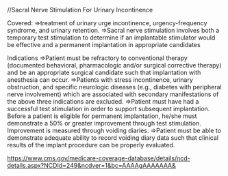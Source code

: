 //Sacral Nerve Stimulation For Urinary Incontinence

Covered:
=>treatment of urinary urge incontinence, urgency-frequency syndrome, and urinary retention.
=>Sacral nerve stimulation involves both a temporary test stimulation to determine if an implantable stimulator would be effective and a permanent implantation in appropriate candidates

Indications
=>Patient must be refractory to conventional therapy (documented behavioral, pharmacologic and/or surgical corrective therapy) and be an appropriate surgical candidate such that implantation with anesthesia can occur.
=>Patients with stress incontinence, urinary obstruction, and specific neurologic diseases (e.g., diabetes with peripheral nerve involvement) which are associated with secondary manifestations of the above three indications are excluded.
=>Patient must have had a successful test stimulation in order to support subsequent implantation. Before a patient is eligible for permanent implantation, he/she must demonstrate a 50% or greater improvement through test stimulation. Improvement is measured through voiding diaries.
=>Patient must be able to demonstrate adequate ability to record voiding diary data such that clinical results of the implant procedure can be properly evaluated.

https://www.cms.gov/medicare-coverage-database/details/ncd-details.aspx?NCDId=249&ncdver=1&bc=AAAAgAAAAAAA&
